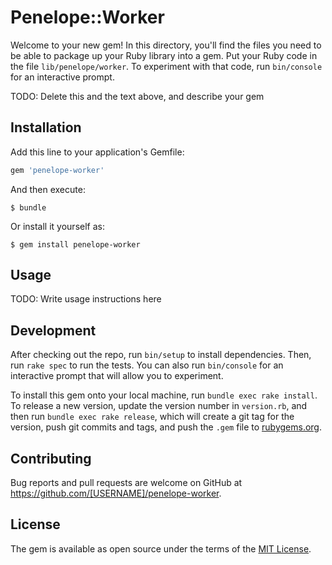 # Penelope::Worker

Welcome to your new gem! In this directory, you'll find the files you need to be able to package up your Ruby library into a gem. Put your Ruby code in the file `lib/penelope/worker`. To experiment with that code, run `bin/console` for an interactive prompt.

TODO: Delete this and the text above, and describe your gem

## Installation

Add this line to your application's Gemfile:

```ruby
gem 'penelope-worker'
```

And then execute:

    $ bundle

Or install it yourself as:

    $ gem install penelope-worker

## Usage

TODO: Write usage instructions here

## Development

After checking out the repo, run `bin/setup` to install dependencies. Then, run `rake spec` to run the tests. You can also run `bin/console` for an interactive prompt that will allow you to experiment.

To install this gem onto your local machine, run `bundle exec rake install`. To release a new version, update the version number in `version.rb`, and then run `bundle exec rake release`, which will create a git tag for the version, push git commits and tags, and push the `.gem` file to [rubygems.org](https://rubygems.org).

## Contributing

Bug reports and pull requests are welcome on GitHub at https://github.com/[USERNAME]/penelope-worker.


## License

The gem is available as open source under the terms of the [MIT License](http://opensource.org/licenses/MIT).

